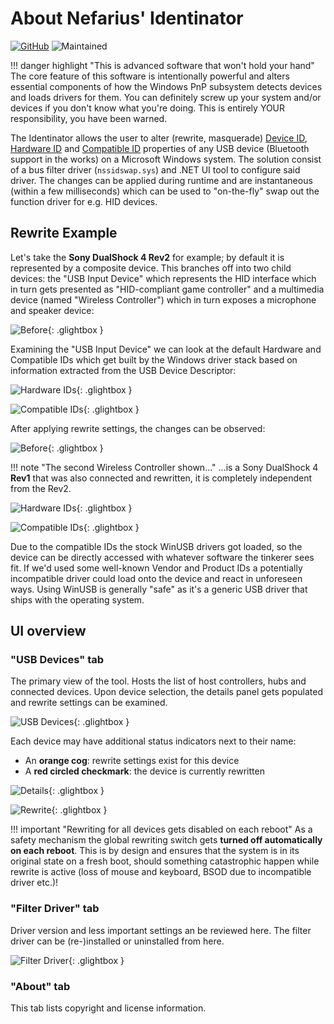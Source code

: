 # About Nefarius' Identinator

[![GitHub](https://img.shields.io/badge/GitHub-yellowgreen?logo=github)](https://github.com/nefarius/Identinator) ![Maintained](https://img.shields.io/badge/Project%20actively%20maintained-brightgreen)

!!! danger highlight "This is advanced software that won't hold your hand"
    The core feature of this software is intentionally powerful and alters essential components of how the Windows PnP subsystem detects devices and loads drivers for them. You can definitely screw up your system and/or devices if you don't know what you're doing. This is entirely YOUR responsibility, you have been warned.

The Identinator allows the user to alter (rewrite, masquerade) [Device ID](https://docs.microsoft.com/en-us/windows-hardware/drivers/install/device-ids), [Hardware ID](https://docs.microsoft.com/en-us/windows-hardware/drivers/install/hardware-ids) and [Compatible ID](https://docs.microsoft.com/en-us/windows-hardware/drivers/install/compatible-ids) properties of any USB device (Bluetooth support in the works) on a Microsoft Windows system. The solution consist of a bus filter driver (`nssidswap.sys`) and .NET UI tool to configure said driver. The changes can be applied during runtime and are instantaneous (within a few milliseconds) which can be used to "on-the-fly" swap out the function driver for e.g. HID devices.

## Rewrite Example

Let's take the **Sony DualShock 4 Rev2** for example; by default it is represented by a composite device. This branches off into two child devices: the "USB Input Device" which represents the HID interface which in turn gets presented as "HID-compliant game controller" and a multimedia device (named "Wireless Controller") which in turn exposes a microphone and speaker device:

![Before](images/mmc_ME74WR3tG2.png){: .glightbox } 

Examining the "USB Input Device" we can look at the default Hardware and Compatible IDs which get built by the Windows driver stack based on information extracted from the USB Device Descriptor:

![Hardware IDs](images/mmc_hzP9mpgCmB.png){: .glightbox } 

![Compatible IDs](images/mmc_VaF4BO0OnD.png){: .glightbox } 

After applying rewrite settings, the changes can be observed:

![Before](images/mmc_lb8TghMekj.png){: .glightbox } 

!!! note "The second Wireless Controller shown..."
    ...is a Sony DualShock 4 **Rev1** that was also connected and rewritten, it is completely independent from the Rev2.

![Hardware IDs](images/mmc_JIqFmaIMoB.png){: .glightbox } 

![Compatible IDs](images/mmc_9AOKamFJ91.png){: .glightbox } 

Due to the compatible IDs the stock WinUSB drivers got loaded, so the device can be directly accessed with whatever software the tinkerer sees fit. If we'd used some well-known Vendor and Product IDs a potentially incompatible driver could load onto the device and react in unforeseen ways. Using WinUSB is generally "safe" as it's a generic USB driver that ships with the operating system.

## UI overview

### "USB Devices" tab

The primary view of the tool. Hosts the list of host controllers, hubs and connected devices. Upon device selection, the details panel gets populated and rewrite settings can be examined.

![USB Devices](images/D7BPL8rMBq.png){: .glightbox } 

Each device may have additional status indicators next to their name:

- An **orange cog**: rewrite settings exist for this device
- A **red circled checkmark**: the device is currently rewritten

![Details](images/Identinator_JgMXUWoUt2.png){: .glightbox } 

![Rewrite](images/Identinator_nM6aJIcshs.png){: .glightbox } 

!!! important "Rewriting for all devices gets disabled on each reboot"
    As a safety mechanism the global rewriting switch gets **turned off automatically on each reboot**. This is by design and ensures that the system is in its original state on a fresh boot, should something catastrophic happen while rewrite is active (loss of mouse and keyboard, BSOD due to incompatible driver etc.)!

### "Filter Driver" tab

Driver version and less important settings an be reviewed here. The filter driver can be (re-)installed or uninstalled from here.

![Filter Driver](images/Identinator_MtyzaQBlpP.png){: .glightbox } 

### "About" tab

This tab lists copyright and license information.
